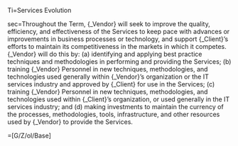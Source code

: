 Ti=Services Evolution

sec=Throughout the Term, {_Vendor} will seek to improve the quality, efficiency, and effectiveness of the Services to keep pace with advances or improvements in business processes or technology, and support {_Client}’s efforts to maintain its competitiveness in the markets in which it competes. {_Vendor} will do this by: (a) identifying and applying best practice techniques and methodologies in performing and providing the Services; (b) training {_Vendor} Personnel in new techniques, methodologies, and technologies used generally within {_Vendor}’s organization or the IT services industry and approved by {_Client} for use in the Services; (c) training {_Vendor} Personnel in new techniques, methodologies, and technologies used within {_Client}’s organization, or used generally in the IT services industry; and (d) making investments to maintain the currency of the processes, methodologies, tools, infrastructure, and other resources used by {_Vendor} to provide the Services.

=[G/Z/ol/Base]
